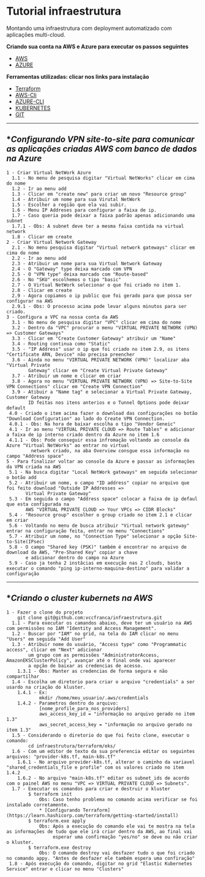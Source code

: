 # Tutorial infraestrutura

Montando uma infraestrutura com deployment automatizado com aplicações multi-cloud.

**Criando sua conta na AWS e Azure para executar os passos seguintes**
  * [AWS](https://aws.amazon.com/premiumsupport/knowledge-center/create-and-activate-aws-account/)
  * [AZURE](https://azure.microsoft.com/en-us/free/search/?&ef_id=Cj0KCQjw6ar4BRDnARIsAITGzlBZcWUpKQEvvPfJj7WTrwAq9z2m7yYttgZYmOOqKsT-SlC7HBxmibcaAnmQEALw_wcB:G:s&OCID=AID2100014_SEM_Cj0KCQjw6ar4BRDnARIsAITGzlBZcWUpKQEvvPfJj7WTrwAq9z2m7yYttgZYmOOqKsT-SlC7HBxmibcaAnmQEALw_wcB:G:s&dclid=CjgKEAjw6ar4BRDimfbH0p7znRYSJABLJXnin26MZ93jiWKaMa3wUerzn6ovuHkb0njVmse9a15ViPD_BwE)
  
**Ferramentas utilizadas: clicar nos links para instalação**
  * [Terraform](https://www.terraform.io/downloads.html)
  * [AWS-Cli](https://docs.aws.amazon.com/pt_br/cli/latest/userguide/install-cliv2.html)
  * [AZURE-CLI](https://docs.microsoft.com/pt-br/cli/azure/install-azure-cli?view=azure-cli-latest)
  * [KUBERNETES](https://kubernetes.io/docs/tasks/tools/install-kubectl/)
  * [GIT](https://git-scm.com/downloads)
***

## **Configurando VPN site-to-site para comunicar as aplicações criadas AWS com banco de dados na Azure*

```
1 - Criar Virtual NetWork Azure
  1.1 - No menu de pesquisa digitar "Virtual NetWorks" clicar em cima do nome
  1.2 - Ir ao menu add
  1.3 - Clicar em "create new" para criar um novo "Resource group"
  1.4 - Atribuir um nome para sua Virutal NetWork
  1.5 - Escolher a região que ela vai subir.
  1.6 - Menu IP Addreses para configurar a faixa de ip.
  1.7 - Caso queria pode deixar a faixa padrão apenas adicionando uma subnet
  1.7.1 - Obs: A subnet deve ter a mesma faixa contida na virtual network
  1.8 - Clicar em create
2 - Criar Virtual Network Gateway
  2.1 - No menu pesquisa digitar "Virtual network gateways" clicar em cima do nome
  2.2 - Ir ao menu add
  2.3 - Atribuir um nome para sua Virtual Network Gateway
  2.4 - O "Gateway" type deixa marcado com VPN
  2.5 - O "VPN type" deixa marcado com "Route-based"
  2.6 - No "SKU" escolhemos o tipo "basic"
  2.7 - O Virtual NetWork selecionar o que foi criado no item 1.
  2.8 - Clicar em create
  2.9 - Agora copiamos o ip public que foi gerado para que possa ser configurar na AWS
  2.9.1 - Obs: O processo acima pode levar alguns minutos para ser criado.
3 - Configura a VPC na nossa conta da AWS
  3.1 - No menu de pesquisa digitar "VPC" clicar em cima do nome
  3.2 - Dentro da "VPC" procurar o menu "VIRTUAL PRIVATE NETWORK (VPN) => Customer Gateways"
  3.3 - Clicar em "Create Customer Gateway" atribuir um "Name"
  3.4 - Routing continua como "Static"
  3.5 - "IP Address" usar o ip que foi criado no item 2.9, os itens "Certificate ARN, Device" não precisa preencher
  3.6 - Ainda no menu "VIRTUAL PRIVATE NETWORK (VPN)" localizar aba "Virtual Private 
        Gateway" clicar em "Create Virtual Private Gateway"
  3.7 - Atribuir um nome e clicar em criar
  3.8 - Agora no menu "VIRTUAL PRIVATE NETWORK (VPN) => Site-to-Site VPN Connections" clicar em "Create VPN Connection"
  3.9 - Atibuir a "Name tag" e selecionar a Virtual Private Gateway, Customer Gateway 
        ID feitas nos itens anterios e o Tunnel Options pode deixar default
 4.0 - Criado o item acima fazer o download das configurações no botão "Download Configuration" ao lado do Create VPN Connection.
 4.0.1 - Obs: Na hora de baixar escolha o tipo "Vendor Geneic"
 4.1 - Ir ao menu "VIRTUAL PRIVATE CLOUD => Route Tables" e adicionar a faixa de ip interno criado dentro da Azure no item 1.6
 4.1.1 - Obs: Pode conseguir essa infromação voltando ao console da Azure "Virtual NetWorks" ao entrar no virtual 
         network criado, na aba Overview consgue essa informação no campo "Address space"
5 - Para finalizar voltar ao console da Azure e passar as informações da VPN criada na AWS
 5.1 - Na busca digitar "Local NetWork gateways" em seguida selecionar o botão add
 5.2 - Atribuir um nome, o campo "ID address" copiar no arquivo que foi feito download "Outside IP Addresses => 
       Virtual Private Gateway"
 5.3 - Em seguida o campo "Address space" colocar a faixa de ip defaul que esta configurada na 
       AWS "VIRTUAL PRIVATE CLOUD => Your VPCs => CIDR Blocks"
 5.4 - "Resource group" escolher o group criado no item 2.1 e clicar em criar
 5.6 - Voltando no menu de busca atribuir "Virtual network gateway" entrar na configuração feita, entrar no menu "Connections"
 5.7 - Atribuir um nome, no "Connection Type" selecionar a opção Site-to-Site(IPsec)
 5.8 - O campo "Shared key (PSK)" também é encontrar no arquivo de download da AWS, "Pre-Shared Key" copiar a chave 
       e adicionar dentro do campo na Azure
 5.9 - Caso ja tenha 2 instâcias em execução nas 2 clouds, basta executar o comando "ping ip-interno-maquina-destino" para validar a configuração
```
***

## **Criando o cluster kubernets na AWS*

```
1 - Fazer o clone do projeto
    git clone git@github.com:vccfranca/infraestrutura.git
  1.1 - Para executar os camandos abaixo, deve ter um usuário na AWS com permissões no IAM "Identity and Access Management".
  1.2 - Buscar por "IAM" no grid, na tela do IAM clicar no menu "Users" em seguida "Add User"
  1.3 - Atribuir nome do usuário, "Access type" como "Programmatic access", clicar em "Next" adicionar 
        um grupo com as permissões "AdministratorAccess, AmazonEKSClusterPolicy", avançar até o final onde vai aparecer 
        a opção de baixar as credencias de acesso.
    1.3.1 - Obs: Manter as credencias de forma segura e não compartilhar
  1.4 - Escolha um diretorio para criar o arquivo "credentials" a ser usardo na criação do kluster.
    1.4.1 - Ex:
            mkdir /home/meu_usuario/.aws/credentials
    1.4.2 - Parametros dentro do arquivo: 
            [nome_profile_para_nos_providers]
            aws_access_key_id = "informação no arquivo gerado no item 1.3"
            aws_secret_access_key = "informação no arquivo gerado no item 1.3"
  1.5 - Considerando o diretorio do que foi feito clone, executar o comando:
        cd infraestrutura/terraform/eks/
  1.6 - Com um editor de texto da sua preferencia editar os seguintes arquivos: "provider-k8s.tf, main-k8s.tf"
    1.6.1 - No arquivo provider-k8s.tf, alterar o caminho da variavel "shared_credentials_file e profile" com os valores criado no item 1.4.2
    1.6.2 - No arquivo "main-k8s.tf" editar os subnet_ids de acordo com o painel AWS no menu "VPC => VIRTUAL PRIVATE CLOUD => Subnets".        
  1.7 - Executar os comandos para criar e destruir o kluster
        $ terraform init
            Obs: Caso tenho problema no comando acima verificar se foi instalado corretamente.
            * [Configurando Terraform](https://learn.hashicorp.com/terraform/getting-started/install)
        $ terraform.exe apply
            Obs: Após a execução do comando ele vai te mostra na tela as informações de tudo que ele irá criar dentro da AWS, ao final vai 
                 esperar uma confirmação "yes/no" se deve ou não criar o kluster.
        $ terraform.exe destroy
            Obs: O comando destroy vai desfazer tudo o que foi criado no comando appy. "Antes de desfazer ele também espera uma confiração"
 1.8 - Após execução do comando, digitar no grid "Elastic Kubernetes Service" entrar e clicar no menu "Clusters"
  
```


